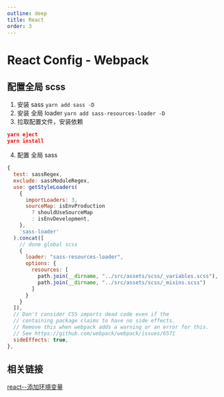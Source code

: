 ```yaml
---
outline: deep
title: React
order: 3
---
```


# React Config - Webpack

## 配置全局 scss

1. 安装 sass `yarn add sass -D`
2. 安装 全局 loader `yarn add sass-resources-loader -D`
3. 拉取配置文件，安装依赖

```json
yarn eject
yarn install
```

4. 配置 全局 sass

```javascript
{
  test: sassRegex,
  exclude: sassModuleRegex,
  use: getStyleLoaders(
    {
      importLoaders: 3,
      sourceMap: isEnvProduction
        ? shouldUseSourceMap
        : isEnvDevelopment,
    },
    'sass-loader'
  ).concat([
    // done global scss
    {
      loader: "sass-resources-loader",
      options: {
        resources: [
          path.join(__dirname, "../src/assets/scss/_variables.scss"),
          path.join(__dirname, "../src/assets/scss/_mixins.scss")
        ]
      }
    }
  ]),
  // Don't consider CSS imports dead code even if the
  // containing package claims to have no side effects.
  // Remove this when webpack adds a warning or an error for this.
  // See https://github.com/webpack/webpack/issues/6571
  sideEffects: true,
},
```

## 相关链接

[react--添加环境变量](https://juejin.cn/post/6850418114979430413)
